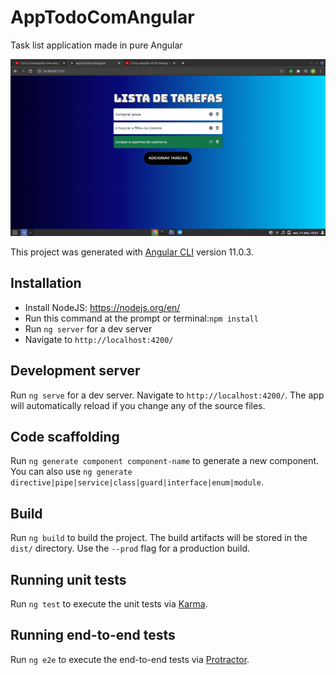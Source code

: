 # AppTodoComAngular
Task list application made in pure Angular

![Main application screen](/telas/03.png)

This project was generated with [Angular CLI](https://github.com/angular/angular-cli) version 11.0.3.

## Installation
- Install NodeJS: https://nodejs.org/en/
- Run this command at the prompt or terminal:`npm install`
- Run `ng server` for a dev server
- Navigate to `http://localhost:4200/`

## Development server

Run `ng serve` for a dev server. Navigate to `http://localhost:4200/`. The app will automatically reload if you change any of the source files.

## Code scaffolding

Run `ng generate component component-name` to generate a new component. You can also use `ng generate directive|pipe|service|class|guard|interface|enum|module`.

## Build

Run `ng build` to build the project. The build artifacts will be stored in the `dist/` directory. Use the `--prod` flag for a production build.

## Running unit tests

Run `ng test` to execute the unit tests via [Karma](https://karma-runner.github.io).

## Running end-to-end tests

Run `ng e2e` to execute the end-to-end tests via [Protractor](http://www.protractortest.org/).
